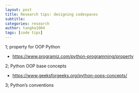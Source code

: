 ```yaml
---
layout: post
title: Research tips: designing codespaces
subtitle:
categories: research
author: tangha1004
tags: [code tips]
---
```


1; property for OOP Python

- https://www.programiz.com/python-programming/property

2; Python OOP base concepts

- https://www.geeksforgeeks.org/python-oops-concepts/

3; Python’s conventions